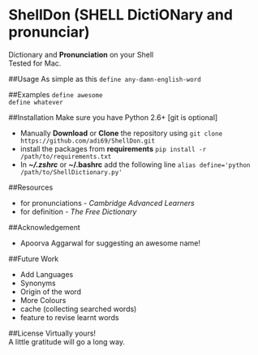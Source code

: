 # ShellDon (SHELL DictiONary and pronunciar)
Dictionary and **Pronunciation** on your Shell <br>
Tested for Mac.

##Usage
As simple as this ```define any-damn-english-word```

##Examples
```define awesome```<br>
```define whatever```

##Installation
Make sure you have Python 2.6+ [git is optional]
*  Manually **Download** or **Clone** the repository using ```git clone https://github.com/adi69/ShellDon.git```
*  install the packages from **requirements**  ```pip install -r /path/to/requirements.txt``` 
*  In ***~/.zshrc*** or **~/.bashrc** add the following line ```alias define='python /path/to/ShellDictionary.py'```

##Resources
* for pronunciations - *Cambridge Advanced Learners*
* for definition     - *The Free Dictionary*

##Acknowledgement
* Apoorva Aggarwal for suggesting an awesome name!

##Future Work
* Add Languages
* Synonyms
* Origin of the word
* More Colours
* cache (collecting searched words)
* feature to revise learnt words

##License
Virtually yours! <br>
A little gratitude will go a long way.
